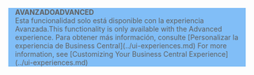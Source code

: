 <blockquote STYLE="background: #81BEF7;border-left:None"><span data-ttu-id="f1f78-101"><b>AVANZADO</b></span><span class="sxs-lookup"><span data-stu-id="f1f78-101"><b>ADVANCED</b></span></span><br /><span data-ttu-id="f1f78-102">Esta funcionalidad solo está disponible con la experiencia Avanzada.</span><span class="sxs-lookup"><span data-stu-id="f1f78-102">This functionality is only available with the Advanced experience.</span></span> <span data-ttu-id="f1f78-103">Para obtener más información, consulte [Personalizar la experiencia de Business Central](../ui-experiences.md) </span><span class="sxs-lookup"><span data-stu-id="f1f78-103">For more information, see [Customizing Your Business Central Experience](../ui-experiences.md) </span></span></blockquote>
